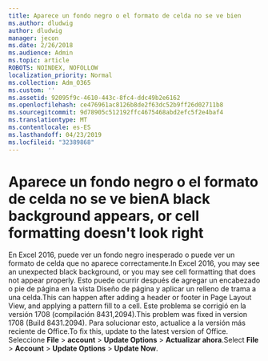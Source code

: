```yaml
---
title: Aparece un fondo negro o el formato de celda no se ve bien
ms.author: dludwig
author: dludwig
manager: jecon
ms.date: 2/26/2018
ms.audience: Admin
ms.topic: article
ROBOTS: NOINDEX, NOFOLLOW
localization_priority: Normal
ms.collection: Adm_O365
ms.custom: ''
ms.assetid: 92095f9c-4610-443c-8fc4-ddc49b2e6162
ms.openlocfilehash: ce476961ac8126b8de2f63dc52b9ff26d02711b8
ms.sourcegitcommit: 9d78905c512192ffc4675468abd2efc5f2e4baf4
ms.translationtype: MT
ms.contentlocale: es-ES
ms.lasthandoff: 04/23/2019
ms.locfileid: "32389868"
---
```

# <a name="a-black-background-appears-or-cell-formatting-doesnt-look-right"></a><span data-ttu-id="77ccd-102">Aparece un fondo negro o el formato de celda no se ve bien</span><span class="sxs-lookup"><span data-stu-id="77ccd-102">A black background appears, or cell formatting doesn't look right</span></span>

<span data-ttu-id="77ccd-103">En Excel 2016, puede ver un fondo negro inesperado o puede ver un formato de celda que no aparece correctamente.</span><span class="sxs-lookup"><span data-stu-id="77ccd-103">In Excel 2016, you may see an unexpected black background, or you may see cell formatting that does not appear properly.</span></span> <span data-ttu-id="77ccd-104">Esto puede ocurrir después de agregar un encabezado o pie de página en la vista Diseño de página y aplicar un relleno de trama a una celda.</span><span class="sxs-lookup"><span data-stu-id="77ccd-104">This can happen after adding a header or footer in Page Layout View, and applying a pattern fill to a cell.</span></span> <span data-ttu-id="77ccd-105">Este problema se corrigió en la versión 1708 (compilación 8431,2094).</span><span class="sxs-lookup"><span data-stu-id="77ccd-105">This problem was fixed in version 1708 (Build 8431.2094).</span></span> <span data-ttu-id="77ccd-106">Para solucionar esto, actualice a la versión más reciente de Office.</span><span class="sxs-lookup"><span data-stu-id="77ccd-106">To fix this, update to the latest version of Office.</span></span> <span data-ttu-id="77ccd-107">Seleccione **File** \> **account** \> **Update Options** \> **Actualizar ahora**.</span><span class="sxs-lookup"><span data-stu-id="77ccd-107">Select **File** \> **Account** \> **Update Options** \> **Update Now**.</span></span>
  


